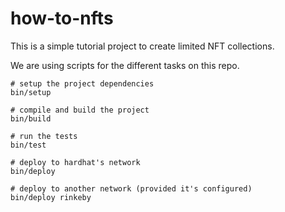 # how-to-nfts

This is a simple tutorial project to create limited NFT collections.

We are using scripts for the different tasks on this repo.

```shell
# setup the project dependencies
bin/setup

# compile and build the project
bin/build

# run the tests
bin/test

# deploy to hardhat's network
bin/deploy

# deploy to another network (provided it's configured)
bin/deploy rinkeby
```
